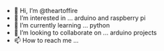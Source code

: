 - 👋 Hi, I’m @theartoffire
- 👀 I’m interested in ... arduino and raspberry pi
- 🌱 I’m currently learning ... python
- 💞️ I’m looking to collaborate on ... arduino projects
- 📫 How to reach me ... 

<!---
theartoffire/theartoffire is a ✨ special ✨ repository because its `README.md` (this file) appears on your GitHub profile.
You can click the Preview link to take a look at your changes.
--->
